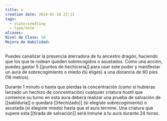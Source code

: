 ```yaml
---
title: u
creation date: 2024-02-16 23:11
tags:
  - state/seedling
  - type/note
aliases: 
Nivel de Clase: 18
Mejora de Habilidad:
---
```

Puedes canalizar la presencia aterradora de tu ancestro dragón, haciendo que los que te rodean
queden sobrecogidos o asustados. Como una acción, puedes gastar 5 [[puntos de hechicería]] para usar este poder y manifestar un aura de sobrecogimiento o miedo (tú eliges) a una distancia de 60 pies (18 metros). 

Durante 1 minuto o hasta que pierdas la concentración (como si hubieras lanzado un hechizo de concentración) cualquier criatura hostil que comience su turno en esta aura deberá realizar una prueba de salvación de [[sabiduría]] o quedará [[Hechizado]] (si elegiste sobrecogimiento) o asustada (si elegiste miedo) hasta que el aura termine. Una criatura que supere esta [[tirada de salvación]] será inmune a tu aura durante 24 horas.




